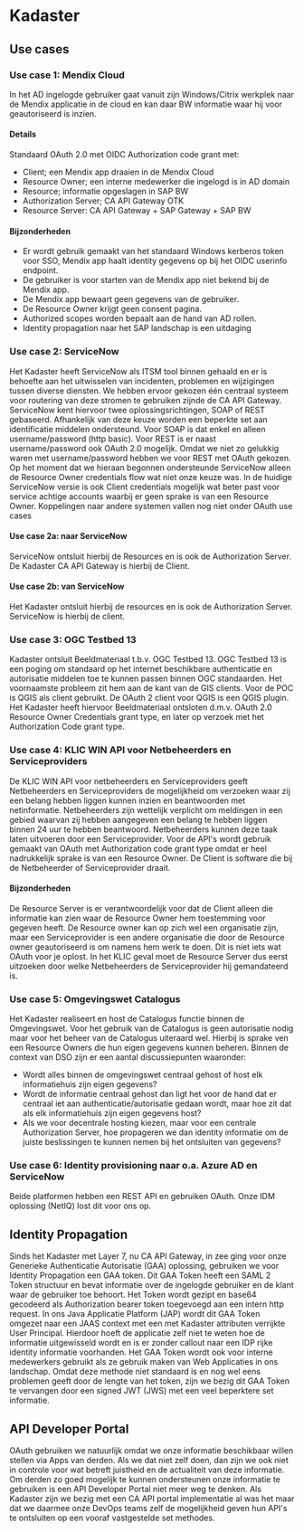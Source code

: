 # Kadaster

## Use cases
### Use case 1: Mendix Cloud
In het AD ingelogde gebruiker gaat vanuit zijn Windows/Citrix werkplek naar de Mendix applicatie in de cloud en kan daar BW informatie waar hij voor geautoriseerd is inzien.

#### Details
Standaard OAuth 2.0 met OIDC Authorization code grant met:
* Client; een Mendix app draaien in de Mendix Cloud
* Resource Owner; een interne medewerker die ingelogd is in AD domain
* Resource; informatie opgeslagen in SAP BW
* Authorization Server; CA API Gateway OTK
* Resource Server: CA API Gateway + SAP Gateway + SAP BW

#### Bijzonderheden
* Er wordt gebruik gemaakt van het standaard Windows kerberos token voor SSO, Mendix app haalt identity gegevens op bij het OIDC userinfo endpoint.
* De gebruiker is voor starten van de Mendix app niet bekend bij de Mendix app.
* De Mendix app bewaart geen gegevens van de gebruiker.
* De Resource Owner krijgt geen consent pagina.
* Authorized scopes worden bepaalt aan de hand van AD rollen.
* Identity propagation naar het SAP landschap is een uitdaging

### Use case 2: ServiceNow
Het Kadaster heeft ServiceNow als ITSM tool binnen gehaald en er is behoefte aan het uitwisselen van incidenten, problemen en wijzigingen tussen diverse diensten.
We hebben ervoor gekozen één centraal systeem voor routering van deze stromen te gebruiken zijnde de CA API Gateway.
ServiceNow kent hiervoor twee oplossingsrichtingen, SOAP of REST gebaseerd. Afhankelijk van deze keuze worden een beperkte set aan identificatie middelen ondersteund.
Voor SOAP is dat enkel en alleen username/password (http basic).
Voor REST is er naast username/password ook OAuth 2.0 mogelijk.
Omdat we niet zo gelukkig waren met username/password hebben we voor REST met OAuth gekozen.
Op het moment dat we hieraan begonnen ondersteunde ServiceNow alleen de Resource Owner credentials flow wat niet onze keuze was. In de huidige ServiceNow versie is ook Client credentials mogelijk wat beter past voor service achtige accounts waarbij er geen sprake is van een Resource Owner.
Koppelingen naar andere systemen vallen nog niet onder OAuth use cases

#### Use case 2a: naar ServiceNow
ServiceNow ontsluit hierbij de Resources en is ook de Authorization Server.
De Kadaster CA API Gateway is hierbij de Client.

#### Use case 2b: van ServiceNow
Het Kadaster ontsluit hierbij de resources en is ook de Authorization Server.
ServiceNow is hierbij de client.

### Use case 3: OGC Testbed 13
Kadaster ontsluit Beeldmateriaal t.b.v. OGC Testbed 13.
OGC Testbed 13 is een poging om standaard op het internet beschikbare authenticatie en autorisatie middelen toe te kunnen passen binnen OGC standaarden. Het voornaamste probleem zit hem aan de kant van de GIS clients. Voor de POC is QGIS als client gebruikt. De OAuth 2 client voor QGIS is een QGIS plugin.
Het Kadaster heeft hiervoor Beeldmateriaal ontsloten d.m.v. OAuth 2.0 Resource Owner Credentials grant type, en later op verzoek met het Authorization Code grant type.

### Use case 4: KLIC WIN API voor Netbeheerders en Serviceproviders
De KLIC WIN API voor netbeheerders en Serviceproviders geeft Netbeheerders en Serviceproviders de mogelijkheid om verzoeken waar zij een belang hebben liggen kunnen inzien en beantwoorden met netinformatie.
Netbeheerders zijn wettelijk verplicht om meldingen in een gebied waarvan zij hebben aangegeven een belang te hebben liggen binnen 24 uur te hebben beantwoord. Netbeheerders kunnen deze taak laten uitvoeren door een Serviceprovider.
Voor de API's wordt gebruik gemaakt van OAuth met Authorization code grant type omdat er heel nadrukkelijk sprake is van een Resource Owner. De Client is software die bij de Netbeheerder of Serviceprovider draait.

#### Bijzonderheden
De Resource Server is er verantwoordelijk voor dat de Client alleen die informatie kan zien waar de Resource Owner hem toestemming voor gegeven heeft. De Resource owner kan op zich wel een organisatie zijn, maar een Serviceprovider is een andere organisatie die door de Resource owner geautoriseerd is om namens hem werk te doen. Dit is niet iets wat OAuth voor je oplost.
In het KLIC geval moet de Resource Server dus eerst uitzoeken door welke Netbeheerders de Serviceprovider hij gemandateerd is.

### Use case 5: Omgevingswet Catalogus
Het Kadaster realiseert en host de Catalogus functie binnen de Omgevingswet.
Voor het gebruik van de Catalogus is geen autorisatie nodig maar voor het beheer van de Catalogus uiteraard wel. Hierbij is sprake ven een Resource Owners die hun eigen gegevens kunnen beheren.
Binnen de context van DSO zijn er een aantal discussiepunten waaronder:
* Wordt alles binnen de omgevingswet centraal gehost of host elk informatiehuis zijn eigen gegevens?
* Wordt de informatie centraal gehost dan ligt het voor de hand dat er centraal iet aan authenticatie/autorisatie gedaan wordt, maar hoe zit dat als elk informatiehuis zijn eigen gegevens host?
* Als we voor decentrale hosting kiezen, maar voor een centrale Authorization Server, hoe propageren we dan identity informatie om de juiste beslissingen te kunnen nemen bij het ontsluiten van gegevens?

### Use case 6: Identity provisioning naar o.a. Azure AD en ServiceNow
Beide platformen hebben een REST API en gebruiken OAuth. Onze IDM oplossing (NetIQ) lost dit voor ons op.

## Identity Propagation
Sinds het Kadaster met Layer 7, nu CA API Gateway, in zee ging voor onze Generieke Authenticatie Autorisatie (GAA) oplossing, gebruiken we voor Identity Propagation een GAA token.
Dit GAA Token heeft een SAML 2 Token structuur en bevat informatie over de ingelogde gebruiker en de klant waar de gebruiker toe behoort. Het Token wordt gezipt en base64 gecodeerd als Authorization bearer token toegevoegd aan een intern http request.
In ons Java Applicatie Platform (JAP) wordt dit GAA Token omgezet naar een JAAS context met een met Kadaster attributen verrijkte User Principal. Hierdoor hoeft de applicatie zelf niet te weten hoe de informatie uitgewisseld wordt en is er zonder callout naar een IDP rijke identity informatie voorhanden.
Het GAA Token wordt ook voor interne medewerkers gebruikt als ze gebruik maken van Web Applicaties in ons landschap.
Omdat deze methode niet standaard is en nog wel eens problemen geeft door de lengte van het token, zijn we bezig dit GAA Token te vervangen door een signed JWT (JWS) met een veel beperktere set informatie.

## API Developer Portal
OAuth gebruiken we natuurlijk omdat we onze informatie beschikbaar willen stellen via Apps van derden. Als we dat niet zelf doen, dan zijn we ook niet in controle voor wat betreft juistheid en de actualiteit van deze informatie.
Om derden zo goed mogelijk te kunnen ondersteunen onze informatie te gebruiken is een API Developer Portal niet meer weg te denken.
Als Kadaster zijn we bezig met een CA API portal implementatie al was het maar dat we daarmee onze DevOps teams zelf de mogelijkheid geven hun API's te ontsluiten op een vooraf vastgestelde set methodes.
